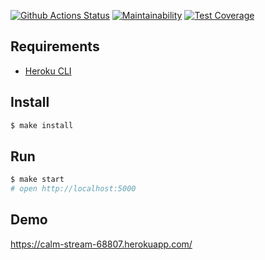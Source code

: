 [![Github Actions Status](https://github.com/hexlet-components/projects-frontend-l4-server/workflows/Node%20CI/badge.svg)](https://github.com/hexlet-components/projects-frontend-l4-server/actions)
[![Maintainability](https://api.codeclimate.com/v1/badges/d99548f9d864ef955fc5/maintainability)](https://codeclimate.com/github/pavel-todorov/frontend-project-lvl4/maintainability)
[![Test Coverage](https://api.codeclimate.com/v1/badges/d99548f9d864ef955fc5/test_coverage)](https://codeclimate.com/github/pavel-todorov/frontend-project-lvl4/test_coverage)

## Requirements

* [Heroku CLI](https://devcenter.heroku.com/articles/heroku-cli)

## Install

```sh
$ make install
```

## Run

```sh
$ make start
# open http://localhost:5000
```

## Demo
https://calm-stream-68807.herokuapp.com/